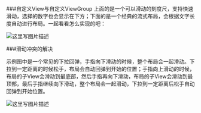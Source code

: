 ###自定义View与自定义ViewGroup
上面的是一个可以滑动的刻度尺，支持快速滑动，选择的数字也会显示在下方；下面的是一个经典的流式布局，会根据文字长度自动进行布局。一起看看怎么实现的吧：

![这里写图片描述](http://img.blog.csdn.net/20161122144846668)

###滑动冲突的解决

示例图中是一个常见的下拉回弹，手指向下滑动的时候，整个布局会一起滑动。下拉到一定距离的时候松手，布局会自动回弹到开始的位置；手指向上滑动的时候，布局的子View会滑动到最底部，然后手指再向下滑动，布局的子View会滑动到最顶部，最后手指继续向下滑动，整个布局会一起滑动，下拉到一定距离后松手自动回弹到开始位置。


![这里写图片描述](http://img.blog.csdn.net/20161130214351631)


